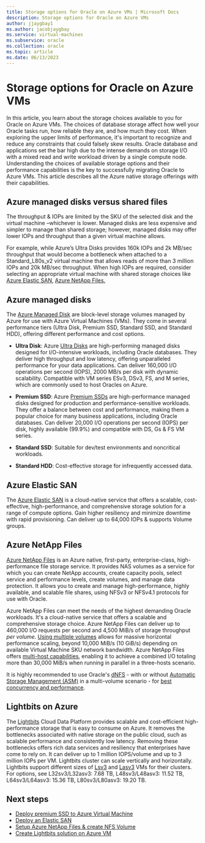 ```yaml
---
title: Storage options for Oracle on Azure VMs | Microsoft Docs
description: Storage options for Oracle on Azure VMs
author: jjaygbay1
ms.author: jacobjaygbay
ms.service: virtual-machines
ms.subservice: oracle
ms.collection: oracle
ms.topic: article
ms.date: 06/13/2023
---
```


# Storage options for Oracle on Azure VMs
In this article, you learn about the storage choices available to you for Oracle on Azure VMs. The choices of database storage affect how well your Oracle tasks run, how reliable they are, and how much they cost. When exploring the upper limits of performance, it's important to recognize and reduce any constraints that could falsely skew results. Oracle database and applications set the bar high due to the intense demands on storage I/O with a mixed read and write workload driven by a single compute node. Understanding the choices of available storage options and their performance capabilities is the key to successfully migrating Oracle to Azure VMs. This article describes all the Azure native storage offerings with their capabilities.

## Azure managed disks versus shared files
The throughput & IOPs are limited by the SKU of the selected disk and the virtual machine –whichever is lower.  Managed disks are less expensive and simpler to manage than shared storage; however, managed disks may offer lower IOPs and throughput than a given virtual machine allows.    

For example, while Azure’s Ultra Disks provides 160k IOPs and 2k MB/sec throughput that would become a bottleneck when attached to a Standard_L80s_v2 virtual machine that allows reads of more than 3 million IOPs and 20k MB/sec throughput.  When high IOPs are required, consider selecting an appropriate virtual machine with shared storage choices like [Azure Elastic SAN](https://learn.microsoft.com/azure/storage/elastic-san/elastic-san-introduction), [Azure NetApp Files.](https://learn.microsoft.com/azure/azure-netapp-files/performance-oracle-multiple-volumes)

 ## Azure managed disks

The [Azure Managed Disk](https://learn.microsoft.com/azure/virtual-machines/managed-disks-overview) are block-level storage volumes managed by Azure for use with Azure Virtual Machines (VMs). They come in several performance tiers (Ultra Disk, Premium SSD, Standard SSD, and Standard HDD), offering different performance and cost options.   

- **Ultra Disk**: Azure [Ultra Disks](https://learn.microsoft.com/azure/virtual-machines/disks-enable-ultra-ssd?tabs=azure-portal) are high-performing managed disks designed for I/O-intensive workloads, including Oracle databases. They deliver high throughput and low latency, offering unparalleled performance for your data applications.  Can deliver 160,000 I/O operations per second (IOPS), 2000 MB/s per disk with dynamic scalability. Compatible with VM series ESv3, DSv3, FS, and M series, which are commonly used to host Oracles on Azure.

- **Premium SSD**: Azure [Premium SSDs](https://learn.microsoft.com/azure/virtual-machines/premium-storage-performance) are high-performance managed disks designed for production and performance-sensitive workloads. They offer a balance between cost and performance, making them a popular choice for many business applications, including Oracle databases. Can deliver 20,000 I/O operations per second (IOPS) per disk, highly available (99.9%) and compatible with DS, Gs & FS VM series.

- **Standard SSD**: Suitable for dev/test environments and noncritical workloads. 

- **Standard HDD**: Cost-effective storage for infrequently accessed data.

## Azure Elastic SAN

The [Azure Elastic SAN](https://learn.microsoft.com/azure/storage/elastic-san/elastic-san-introduction) is a cloud-native service that offers a scalable, cost-effective, high-performance, and comprehensive storage solution for a range of compute options. Gain higher resiliency and minimize downtime with rapid provisioning. Can deliver up to 64,000 IOPs & supports Volume groups.

## Azure NetApp Files

[Azure NetApp Files](/azure/azure-netapp-files/azure-netapp-files-introduction) is an Azure native, first-party, enterprise-class, high-performance file storage service. It provides NAS volumes as a service for which you can create NetApp accounts, create capacity pools, select service and performance levels, create volumes, and manage data protection. It allows you to create and manage high-performance, highly available, and scalable file shares, using NFSv3 or NFSv4.1 protocols for use with Oracle.  

Azure NetApp Files can meet the needs of the highest demanding Oracle workloads. It's a cloud-native service that offers a scalable and comprehensive storage choice. Azure NetApp Files can deliver up to 460,000 I/O requests per second and 4,500 MiB/s of storage throughput *per volume*. [Using multiple volumes](/azure-netapp-files/performance-oracle-multiple-volumes) allows for massive horizontal performance scaling, beyond 10,000 MiB/s (10 GiB/s) depending on available Virtual Machine SKU network bandwidth. Azure NetApp Files offers [multi-host capabilities](/azure-netapp-files/performance-oracle-multiple-volumes#multi-host-architecture), enabling it to achieve a combined I/O totaling more than 30,000 MiB/s when running in parallel in a three-hosts scenario.  

It is highly recommended to use Oracle's [dNFS](/azure-netapp-files/performance-oracle-multiple-volumes#network-concurrency) - with or without [Automatic Storage Management (ASM)](/azure-netapp-files/performance-oracle-multiple-volumes#database) in a multi-volume scenario - for [best concurrency and performance](../azure-netapp-files/performance-oracle-single-volumes#linux-knfs-client-vs-oracle-direct-nfs).  

## Lightbits on Azure

The [Lightbits](https://www.lightbitslabs.com/azure/) Cloud Data Platform provides scalable and cost-efficient high-performance storage that is easy to consume on Azure. It removes the bottlenecks associated with native storage on the public cloud, such as scalable performance and consistently low latency. Removing these bottlenecks offers rich data services and resiliency that enterprises have come to rely on. It can deliver up to 1 million IOPS/volume and up to 3 million IOPs per VM. Lightbits cluster can scale vertically and horizontally. Lightbits support different sizes of [Lsv3](https://learn.microsoft.com/azure/virtual-machines/lsv3-series) and [Lasv3](https://learn.microsoft.com/azure/virtual-machines/lasv3-series) VMs for their clusters. For options, see L32sv3/L32asv3: 7.68 TB, L48sv3/L48asv3: 11.52 TB, L64sv3/L64asv3: 15.36 TB, L80sv3/L80asv3: 19.20 TB. 

## Next steps
- [Deploy premium SSD to Azure Virtual Machine](https://learn.microsoft.com/azure/virtual-machines/disks-deploy-premium-v2?tabs=azure-cli)  
- [Deploy an Elastic SAN](https://learn.microsoft.com/azure/storage/elastic-san/elastic-san-create?tabs=azure-portal)  
- [Setup Azure NetApp Files & create NFS Volume](https://learn.microsoft.com/azure/azure-netapp-files/azure-netapp-files-quickstart-set-up-account-create-volumes?tabs=azure-portal)  
- [Create Lightbits solution on Azure VM](https://www.lightbitslabs.com/resources/lightbits-on-azure-solution-brief/)
